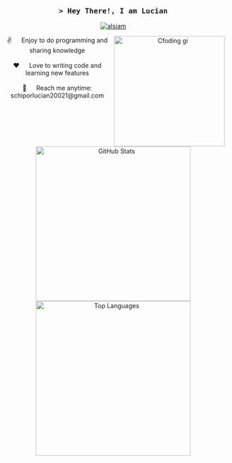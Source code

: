<!-- Intro  -->
<h3 align="center">
        <samp>&gt; Hey There!, I am
                <b><a target="_blank">Lucian</a></b>
        </samp>
</h3>
<p align="center">
 <a href="https://www.linkedin.com/in/lucian-schipor-289765224/" target="_blank">
  <img src="https://img.shields.io/badge/LinkedIn-0077B5?style=for-the-badge&logo=linkedin&logoColor=white" alt="alsiam"/>
 </a>
<!-- About Section -->
<div align="center">
<p aling ="center">
 <img align="right" width="250" src="/assets/programmer.gif" alt="Cfoding gi" />
 ✌️ &emsp; Enjoy to do programming and sharing knowledge <br/><br/>
 ❤️ &emsp; Love to writing code and learning new features<br/><br/>
 📧 &emsp; Reach me anytime: schiporlucian20021@gmail.com<br/><br/>
</p>
</div>

<div align="center">
    <img src="https://github-readme-stats.vercel.app/api?username=LucianSchipor&theme=default&show_icons=true&hide_rank=true" style="width: 350px;" alt="GitHub Stats"/>
    <br/>
    <img src="https://github-readme-stats.vercel.app/api/top-langs/?username=LucianSchipor&theme=default&layout=donut-vertical" style="width: 350px;" alt="Top Languages"/>
</div>



